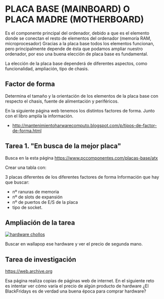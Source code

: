 # PLACA BASE (MAINBOARD) O PLACA MADRE (MOTHERBOARD)

Es el componente principal del ordenador, debido a que es el elemento donde se conectan el resto de elementos del ordenador (memoría RAM, microprocesador)
Gracias a la placa base todos los elementos funcionan, pero principalmente depende de ésta que podamos ampliar nuestro ordenador, por eso una buena elección de placa base es fundamental.

La elección de la placa base dependerá de diferentes aspectos, como funcionalidad, ampliación, tipo de chasis.

## Factor de forma

Determina el tamaño y la orientación de los elementos de la placa base con respecto el chasis, fuente de alimentación y periféricos.

En la siguiente página web tenemos los distintos factores de forma. Junto con el libro amplía la información.

* http://mantenimientoharwarecomputo.blogspot.com/p/tipos-de-factor-de-forma.html

Tarea 1. "En busca de la mejor placa" 
---
Busca en la esta página https://www.pccomponentes.com/placas-base/atx

Crear una tabla con:

3 placas diferentes de los diferentes factores de forma
Información que hay que buscar:
* nº ranuras de memoria
* nº de slots de expansión
* nº de puertos de E/S de la placa
* tipo de socket.

Ampliación de la tarea
 ---
[![hardware chollos](http://img.youtube.com/vi/o2ZofOO0og8/0.jpg)](http://www.youtube.com/watch?v=o2ZofOO0og8 "buscar chollos")

Buscar en wallapop ese hardware y ver el precio de segunda mano.

Tarea de investigación
---
https://web.archive.org

Esa página realiza copias de páginas web de internet. En el siguiente reto es intentar ver cómo varía el precio de algún producto de hardware
¿El BlackFridays es de verdad una buena época para comprar hardware?



